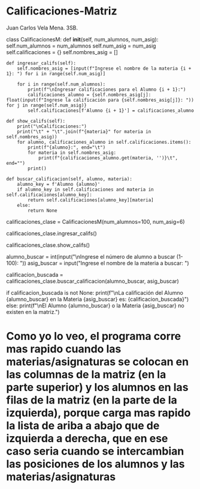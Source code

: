 # Calificaciones-Matriz
Juan Carlos Vela Mena. 3SB.

class CalificacionesM:
    def __init__(self, num_alumnos, num_asig):
        self.num_alumnos = num_alumnos
        self.num_asig = num_asig
        self.calificaciones = {}
        self.nombres_asig = []

    def ingresar_califs(self):
        self.nombres_asig = [input(f"Ingrese el nombre de la materia {i + 1}: ") for i in range(self.num_asig)]

        for i in range(self.num_alumnos):
            print(f"\nIngresar calificaciones para el Alumno {i + 1}:")
            calificaciones_alumno = {self.nombres_asig[j]: float(input(f"Ingrese la calificación para {self.nombres_asig[j]}: ")) for j in range(self.num_asig)}
            self.calificaciones[f'Alumno {i + 1}'] = calificaciones_alumno

    def show_califs(self):
        print("\nCalificaciones:")
        print("\t" + "\t".join(f"{materia}" for materia in self.nombres_asig))
        for alumno, calificaciones_alumno in self.calificaciones.items():
            print(f"{alumno}:", end="\t")
            for materia in self.nombres_asig:
                print(f"{calificaciones_alumno.get(materia, '')}\t", end="")
            print()

    def buscar_calificacion(self, alumno, materia):
        alumno_key = f'Alumno {alumno}'
        if alumno_key in self.calificaciones and materia in self.calificaciones[alumno_key]:
            return self.calificaciones[alumno_key][materia]
        else:
            return None

calificaciones_clase = CalificacionesM(num_alumnos=100, num_asig=6)

calificaciones_clase.ingresar_califs()

calificaciones_clase.show_califs()

alumno_buscar = int(input("\nIngrese el número de alumno a buscar (1-100): "))
asig_buscar = input("Ingrese el nombre de la materia a buscar: ")

calificacion_buscada = calificaciones_clase.buscar_calificacion(alumno_buscar, asig_buscar)

if calificacion_buscada is not None:
    print(f"\nLa calificación del Alumno {alumno_buscar} en la Materia {asig_buscar} es: {calificacion_buscada}")
else:
    print(f"\nEl Alumno {alumno_buscar} o la Materia {asig_buscar} no existen en la matriz.")


# Como yo lo veo, el programa corre mas rapido cuando las materias/asignaturas se colocan en las columnas de la matriz (en la parte superior) y los alumnos en las filas de la matriz (en la parte de la izquierda), porque carga mas rapido la lista de ariba a abajo que de izquierda a derecha, que en ese caso seria cuando se intercambian las posiciones de los alumnos y las materias/asignaturas
